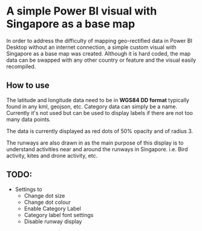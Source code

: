 # A simple Power BI visual with Singapore as a base map
In order to address the difficulty of mapping geo-rectified data in Power BI Desktop without an internet connection, a simple custom visual with Singapore as a base map was created. Although it is hard coded, the map data can be swapped with any other country or feature and the visual easily recompiled.

## How to use
The latitude and longitude data need to be in **WGS84 DD format** typically found in any kml, geojson, etc. Category data can simply be a name. Currently it's not used but can be used to display labels if there are not too many data points.

The data is currently displayed as red dots of 50% opacity and of radius 3.

The runways are also drawn in as the main purpose of this display is to understand activities near and around the runways in Singapore. i.e. Bird activity, kites and drone activity, etc.

## TODO:
- Settings to
    - Change dot size
    - Change dot colour
    - Enable Category Label
    - Category label font settings
    - Disable runway display
